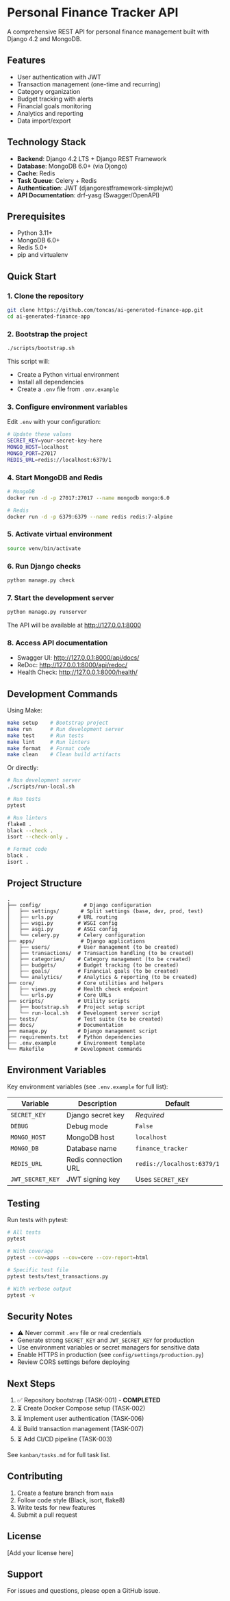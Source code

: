 # Personal Finance Tracker API

A comprehensive REST API for personal finance management built with Django 4.2 and MongoDB.

## Features

- User authentication with JWT
- Transaction management (one-time and recurring)
- Category organization
- Budget tracking with alerts
- Financial goals monitoring
- Analytics and reporting
- Data import/export

## Technology Stack

- **Backend**: Django 4.2 LTS + Django REST Framework
- **Database**: MongoDB 6.0+ (via Djongo)
- **Cache**: Redis
- **Task Queue**: Celery + Redis
- **Authentication**: JWT (djangorestframework-simplejwt)
- **API Documentation**: drf-yasg (Swagger/OpenAPI)

## Prerequisites

- Python 3.11+
- MongoDB 6.0+
- Redis 5.0+
- pip and virtualenv

## Quick Start

### 1. Clone the repository

```bash
git clone https://github.com/toncas/ai-generated-finance-app.git
cd ai-generated-finance-app
```

### 2. Bootstrap the project

```bash
./scripts/bootstrap.sh
```

This script will:
- Create a Python virtual environment
- Install all dependencies
- Create a `.env` file from `.env.example`

### 3. Configure environment variables

Edit `.env` with your configuration:

```bash
# Update these values
SECRET_KEY=your-secret-key-here
MONGO_HOST=localhost
MONGO_PORT=27017
REDIS_URL=redis://localhost:6379/1
```

### 4. Start MongoDB and Redis

```bash
# MongoDB
docker run -d -p 27017:27017 --name mongodb mongo:6.0

# Redis
docker run -d -p 6379:6379 --name redis redis:7-alpine
```

### 5. Activate virtual environment

```bash
source venv/bin/activate
```

### 6. Run Django checks

```bash
python manage.py check
```

### 7. Start the development server

```bash
python manage.py runserver
```

The API will be available at http://127.0.0.1:8000

### 8. Access API documentation

- Swagger UI: http://127.0.0.1:8000/api/docs/
- ReDoc: http://127.0.0.1:8000/api/redoc/
- Health Check: http://127.0.0.1:8000/health/

## Development Commands

Using Make:

```bash
make setup    # Bootstrap project
make run      # Run development server
make test     # Run tests
make lint     # Run linters
make format   # Format code
make clean    # Clean build artifacts
```

Or directly:

```bash
# Run development server
./scripts/run-local.sh

# Run tests
pytest

# Run linters
flake8 .
black --check .
isort --check-only .

# Format code
black .
isort .
```

## Project Structure

```
.
├── config/              # Django configuration
│   ├── settings/       # Split settings (base, dev, prod, test)
│   ├── urls.py        # URL routing
│   ├── wsgi.py        # WSGI config
│   ├── asgi.py        # ASGI config
│   └── celery.py      # Celery configuration
├── apps/               # Django applications
│   ├── users/         # User management (to be created)
│   ├── transactions/  # Transaction handling (to be created)
│   ├── categories/    # Category management (to be created)
│   ├── budgets/       # Budget tracking (to be created)
│   ├── goals/         # Financial goals (to be created)
│   └── analytics/     # Analytics & reporting (to be created)
├── core/              # Core utilities and helpers
│   ├── views.py       # Health check endpoint
│   └── urls.py        # Core URLs
├── scripts/           # Utility scripts
│   ├── bootstrap.sh   # Project setup script
│   └── run-local.sh   # Development server script
├── tests/             # Test suite (to be created)
├── docs/              # Documentation
├── manage.py          # Django management script
├── requirements.txt   # Python dependencies
├── .env.example       # Environment template
└── Makefile          # Development commands
```

## Environment Variables

Key environment variables (see `.env.example` for full list):

| Variable | Description | Default |
|----------|-------------|---------|
| `SECRET_KEY` | Django secret key | *Required* |
| `DEBUG` | Debug mode | `False` |
| `MONGO_HOST` | MongoDB host | `localhost` |
| `MONGO_DB` | Database name | `finance_tracker` |
| `REDIS_URL` | Redis connection URL | `redis://localhost:6379/1` |
| `JWT_SECRET_KEY` | JWT signing key | Uses `SECRET_KEY` |

## Testing

Run tests with pytest:

```bash
# All tests
pytest

# With coverage
pytest --cov=apps --cov=core --cov-report=html

# Specific test file
pytest tests/test_transactions.py

# With verbose output
pytest -v
```

## Security Notes

- ⚠️ Never commit `.env` file or real credentials
- Generate strong `SECRET_KEY` and `JWT_SECRET_KEY` for production
- Use environment variables or secret managers for sensitive data
- Enable HTTPS in production (see `config/settings/production.py`)
- Review CORS settings before deploying

## Next Steps

1. ✅ Repository bootstrap (TASK-001) - **COMPLETED**
2. ⏳ Create Docker Compose setup (TASK-002)
3. ⏳ Implement user authentication (TASK-006)
4. ⏳ Build transaction management (TASK-007)
5. ⏳ Add CI/CD pipeline (TASK-003)

See `kanban/tasks.md` for full task list.

## Contributing

1. Create a feature branch from `main`
2. Follow code style (Black, isort, flake8)
3. Write tests for new features
4. Submit a pull request

## License

[Add your license here]

## Support

For issues and questions, please open a GitHub issue.
